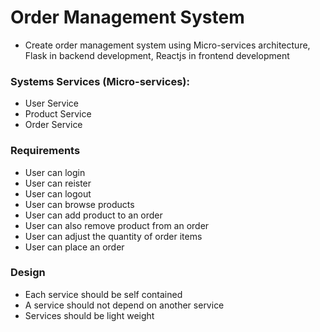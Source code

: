 # Order Management System

- Create order management system using Micro-services architecture, Flask in backend development, Reactjs in frontend development 

### Systems Services (Micro-services):

  - User Service
  - Product Service
  - Order Service


### Requirements

  - User can login
  - User can reister
  - User can logout 
  - User can browse products 
  - User can add product to an order
  - User can also remove product from an order
  - User can adjust the quantity of order items 
  - User can place an order


### Design 

  - Each service should be self contained 
  - A service should not depend on another service 
  - Services should be light weight 
